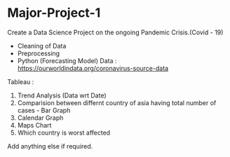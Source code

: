 # Major-Project-1
Create a Data Science Project on the ongoing Pandemic Crisis.(Covid - 19)

- Cleaning of Data
- Preprocessing
- Python (Forecasting Model)
Data : https://ourworldindata.org/coronavirus-source-data

Tableau :
1. Trend Analysis (Data wrt Date)
2. Comparision between differnt country of asia having total number of cases - Bar Graph
3. Calendar Graph 
4. Maps Chart
5. Which country is worst affected


Add anything else if required.
